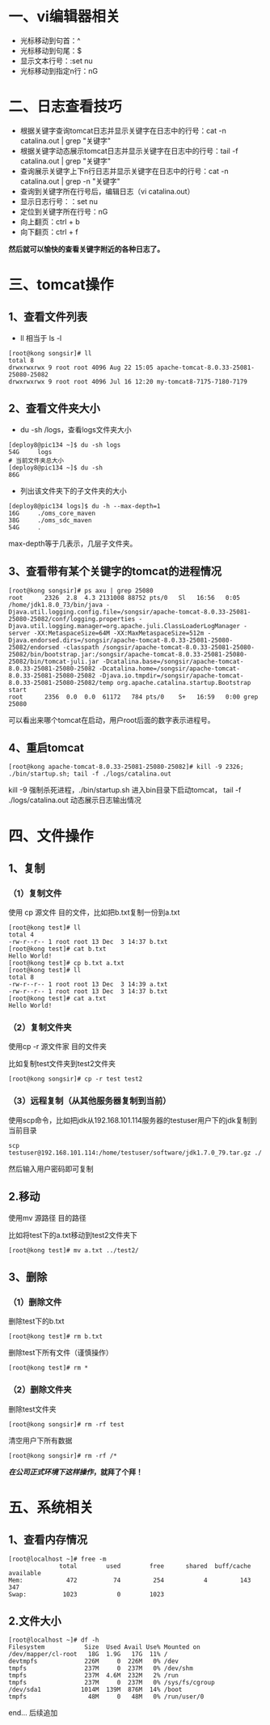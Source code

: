 
# 一、vi编辑器相关

 - 光标移动到句首：^
 - 光标移动到句尾：$
 - 显示文本行号：:set nu
 - 光标移动到指定n行：nG

# 二、日志查看技巧

- 根据关键字查询tomcat日志并显示关键字在日志中的行号：cat -n catalina.out | grep "关键字"
- 根据关键字动态展示tomcat日志并显示关键字在日志中的行号：tail -f catalina.out | grep "关键字"
- 查询展示关键字上下n行日志并显示关键字在日志中的行号：cat -n catalina.out | grep -n "关键字"
- 查询到关键字所在行号后，编辑日志（vi catalina.out）
- 显示日志行号：：set nu
- 定位到关键字所在行号：nG
- 向上翻页：ctrl + b
- 向下翻页：ctrl + f

**然后就可以愉快的查看关键字附近的各种日志了。**

# 三、tomcat操作

## 1、查看文件列表

 - ll 相当于 ls -l
```
[root@kong songsir]# ll
total 8
drwxrwxrwx 9 root root 4096 Aug 22 15:05 apache-tomcat-8.0.33-25081-25080-25082
drwxrwxrwx 9 root root 4096 Jul 16 12:20 my-tomcat8-7175-7180-7179
```
## 2、查看文件夹大小
 - du -sh /logs，查看logs文件夹大小

```
[deploy8@pic134 ~]$ du -sh logs
54G     logs
# 当前文件夹总大小
[deploy8@pic134 ~]$ du -sh
86G   
```
 - 列出该文件夹下的子文件夹的大小

```
[deploy8@pic134 logs]$ du -h --max-depth=1
16G     ./oms_core_maven
38G     ./oms_sdc_maven
54G     .
```
max-depth等于几表示，几层子文件夹。

## 3、查看带有某个关键字的tomcat的进程情况


```
[root@kong songsir]# ps axu | grep 25080
root      2326  2.8  4.3 2131008 88752 pts/0   Sl   16:56   0:05 /home/jdk1.8.0_73/bin/java -Djava.util.logging.config.file=/songsir/apache-tomcat-8.0.33-25081-25080-25082/conf/logging.properties -Djava.util.logging.manager=org.apache.juli.ClassLoaderLogManager -server -XX:MetaspaceSize=64M -XX:MaxMetaspaceSize=512m -Djava.endorsed.dirs=/songsir/apache-tomcat-8.0.33-25081-25080-25082/endorsed -classpath /songsir/apache-tomcat-8.0.33-25081-25080-25082/bin/bootstrap.jar:/songsir/apache-tomcat-8.0.33-25081-25080-25082/bin/tomcat-juli.jar -Dcatalina.base=/songsir/apache-tomcat-8.0.33-25081-25080-25082 -Dcatalina.home=/songsir/apache-tomcat-8.0.33-25081-25080-25082 -Djava.io.tmpdir=/songsir/apache-tomcat-8.0.33-25081-25080-25082/temp org.apache.catalina.startup.Bootstrap start
root      2356  0.0  0.0  61172   784 pts/0    S+   16:59   0:00 grep 25080
```
可以看出来哪个tomcat在启动，用户root后面的数字表示进程号。

## 4、重启tomcat

```
[root@kong apache-tomcat-8.0.33-25081-25080-25082]# kill -9 2326; ./bin/startup.sh; tail -f ./logs/catalina.out
```
kill -9 强制杀死进程，./bin/startup.sh 进入bin目录下启动tomcat， tail -f ./logs/catalina.out 动态展示日志输出情况

# 四、文件操作

## 1、复制

### （1）复制文件

使用 cp 源文件 目的文件，比如把b.txt复制一份到a.txt
```
[root@kong test]# ll
total 4
-rw-r--r-- 1 root root 13 Dec  3 14:37 b.txt
[root@kong test]# cat b.txt 
Hello World!
[root@kong test]# cp b.txt a.txt
[root@kong test]# ll
total 8
-rw-r--r-- 1 root root 13 Dec  3 14:39 a.txt
-rw-r--r-- 1 root root 13 Dec  3 14:37 b.txt
[root@kong test]# cat a.txt 
Hello World!
```
### （2）复制文件夹

使用cp -r 源文件家  目的文件夹

比如复制test文件夹到test2文件夹

```
[root@kong songsir]# cp -r test test2
```

### （3）远程复制（从其他服务器复制到当前）
使用scp命令，比如把jdk从192.168.101.114服务器的testuser用户下的jdk复制到当前目录

```
scp testuser@192.168.101.114:/home/testuser/software/jdk1.7.0_79.tar.gz ./
```
然后输入用户密码即可复制

## 2.移动

使用mv 源路径 目的路径

比如将test下的a.txt移动到test2文件夹下

```
[root@kong test]# mv a.txt ../test2/
```

## 3、删除

### （1）删除文件

删除test下的b.txt
```
[root@kong test]# rm b.txt 
```
删除test下所有文件（谨慎操作）

```
[root@kong test]# rm *
```
### （2）删除文件夹

删除test文件夹

```
[root@kong songsir]# rm -rf test
```
清空用户下所有数据

```
[root@kong songsir]# rm -rf /*
```
***在公司正式环境下这样操作*，就拜了个拜！**

# 五、系统相关

## 1、查看内存情况

```
[root@localhost ~]# free -m
              total        used        free      shared  buff/cache   available
Mem:            472          74         254           4         143         347
Swap:          1023           0        1023
```

## 2.文件大小

```
[root@localhost ~]# df -h
Filesystem           Size  Used Avail Use% Mounted on
/dev/mapper/cl-root   18G  1.9G   17G  11% /
devtmpfs             226M     0  226M   0% /dev
tmpfs                237M     0  237M   0% /dev/shm
tmpfs                237M  4.6M  232M   2% /run
tmpfs                237M     0  237M   0% /sys/fs/cgroup
/dev/sda1           1014M  139M  876M  14% /boot
tmpfs                 48M     0   48M   0% /run/user/0
```
end...
后续追加